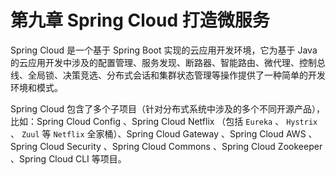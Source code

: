 # 第九章 Spring Cloud 打造微服务

Spring Cloud 是一个基于 Spring Boot 实现的云应用开发环境，它为基于 Java 的云应用开发中涉及的配置管理、服务发现、断路器、智能路由、微代理、控制总线、全局锁、决策竞选、分布式会话和集群状态管理等操作提供了一种简单的开发环境和模式。

Spring Cloud 包含了多个子项目（针对分布式系统中涉及的多个不同开源产品），比如：Spring Cloud Config 、Spring Cloud Netflix （包括 `Eureka` 、 `Hystrix` 、 `Zuul` 等 `Netflix` 全家桶）、Spring Cloud Gateway 、Spring Cloud AWS 、Spring Cloud Security 、Spring Cloud Commons 、Spring Cloud Zookeeper 、Spring Cloud CLI 等项目。
